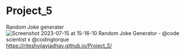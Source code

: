 # Project_5
Random Joke generater
<br>
![Screenshot 2023-07-15 at 15-16-10 Random Joke Generator - @code scientist x @codingtorque](https://github.com/riteshvijayjadhav/Project_5/assets/121049948/1d87bf6c-6c97-4e45-b89c-704ff03542e2)
<br>
https://riteshvijayjadhav.github.io/Project_5/
